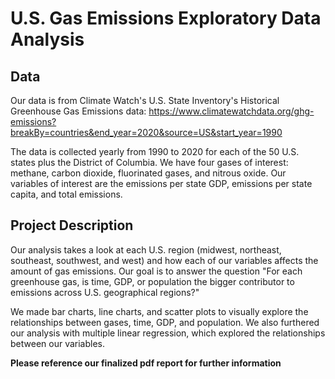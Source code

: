 # U.S. Gas Emissions Exploratory Data Analysis

## Data
Our data is from Climate Watch's U.S. State Inventory's Historical Greenhouse Gas Emissions data: https://www.climatewatchdata.org/ghg-emissions?breakBy=countries&end_year=2020&source=US&start_year=1990

The data is collected yearly from 1990 to 2020 for each of the 50 U.S. states plus the District of Columbia. We have four gases of interest: methane, carbon dioxide, fluorinated gases, and nitrous oxide. Our variables of interest are the emissions per state GDP, emissions per state capita, and total emissions.

## Project Description
Our analysis takes a look at each U.S. region (midwest, northeast, southeast, southwest, and west) and how each of our variables affects the amount of gas emissions. Our goal is to answer the question "For each greenhouse gas, is time, GDP, or population the bigger contributor to emissions across U.S. geographical regions?"

We made bar charts, line charts, and scatter plots to visually explore the relationships between gases, time, GDP, and population. We also furthered our analysis with multiple linear regression, which explored the relationships between our variables.

**Please reference our finalized pdf report for further information**

